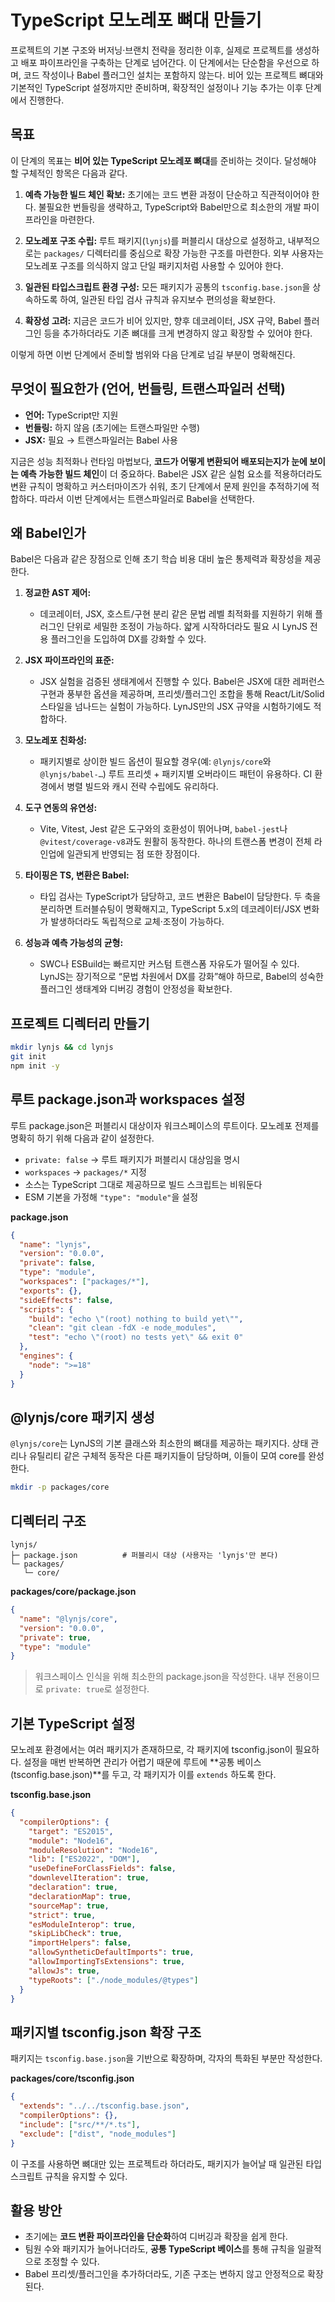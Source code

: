 # TypeScript 모노레포 뼈대 만들기

프로젝트의 기본 구조와 버저닝·브랜치 전략을 정리한 이후, 실제로 프로젝트를 생성하고 배포 파이프라인을 구축하는 단계로
넘어간다. 이 단계에서는 단순함을 우선으로 하며, 코드 작성이나 Babel 플러그인 설치는 포함하지 않는다. 비어 있는 프로젝트
뼈대와 기본적인 TypeScript 설정까지만 준비하며, 확장적인 설정이나 기능 추가는 이후 단계에서 진행한다.

## 목표

이 단계의 목표는 **비어 있는 TypeScript 모노레포 뼈대**를 준비하는 것이다. 달성해야 할 구체적인 항목은 다음과 같다.

1. **예측 가능한 빌드 체인 확보:** 초기에는 코드 변환 과정이 단순하고 직관적이어야 한다. 불필요한 번들링을 생략하고,
   TypeScript와 Babel만으로 최소한의 개발 파이프라인을 마련한다.

2. **모노레포 구조 수립:** 루트 패키지(`lynjs`)를 퍼블리시 대상으로 설정하고, 내부적으로는 `packages/` 디렉터리를
   중심으로 확장 가능한 구조를 마련한다. 외부 사용자는 모노레포 구조를 의식하지 않고 단일 패키지처럼 사용할 수 있어야
   한다.

3. **일관된 타입스크립트 환경 구성:** 모든 패키지가 공통의 `tsconfig.base.json`을 상속하도록 하여, 일관된 타입 검사
   규칙과 유지보수 편의성을 확보한다.

4. **확장성 고려:** 지금은 코드가 비어 있지만, 향후 데코레이터, JSX 규약, Babel 플러그인 등을 추가하더라도 기존 뼈대를
   크게 변경하지 않고 확장할 수 있어야 한다.

이렇게 하면 이번 단계에서 준비할 범위와 다음 단계로 넘길 부분이 명확해진다.

## 무엇이 필요한가 (언어, 번들링, 트랜스파일러 선택)

- **언어:** TypeScript만 지원
- **번들링:** 하지 않음 (초기에는 트랜스파일만 수행)
- **JSX:** 필요 → 트랜스파일러는 Babel 사용

지금은 성능 최적화나 런타임 마법보다, **코드가 어떻게 변환되어 배포되는지가 눈에 보이는 예측 가능한 빌드 체인**이 더
중요하다. Babel은 JSX 같은 실험 요소를 적용하더라도 변환 규칙이 명확하고 커스터마이즈가 쉬워, 초기 단계에서 문제 원인을
추적하기에 적합하다. 따라서 이번 단계에서는 트랜스파일러로 Babel을 선택한다.

## 왜 Babel인가

Babel은 다음과 같은 장점으로 인해 초기 학습 비용 대비 높은 통제력과 확장성을 제공한다.

1. **정교한 AST 제어:**
   - 데코레이터, JSX, 호스트/구현 분리 같은 문법 레벨 최적화를 지원하기 위해 플러그인 단위로 세밀한 조정이 가능하다.
     얇게 시작하더라도 필요 시 LynJS 전용 플러그인을 도입하여 DX를 강화할 수 있다.

2. **JSX 파이프라인의 표준:**
   - JSX 실험을 검증된 생태계에서 진행할 수 있다. Babel은 JSX에 대한 레퍼런스 구현과 풍부한 옵션을 제공하며,
     프리셋/플러그인 조합을 통해 React/Lit/Solid 스타일을 넘나드는 실험이 가능하다. LynJS만의 JSX 규약을 시험하기에도
     적합하다.

3. **모노레포 친화성:**
   - 패키지별로 상이한 빌드 옵션이 필요할 경우(예: `@lynjs/core`와 `@lynjs/babel-…`) 루트 프리셋 + 패키지별 오버라이드
     패턴이 유용하다. CI 환경에서 병렬 빌드와 캐시 전략 수립에도 유리하다.

4. **도구 연동의 유연성:**
   - Vite, Vitest, Jest 같은 도구와의 호환성이 뛰어나며, `babel-jest`나 `@vitest/coverage-v8`과도 원활히 동작한다.
     하나의 트랜스폼 변경이 전체 라인업에 일관되게 반영되는 점 또한 장점이다.

5. **타이핑은 TS, 변환은 Babel:**
   - 타입 검사는 TypeScript가 담당하고, 코드 변환은 Babel이 담당한다. 두 축을 분리하면 트러블슈팅이 명확해지고,
     TypeScript 5.x의 데코레이터/JSX 변화가 발생하더라도 독립적으로 교체·조정이 가능하다.

6. **성능과 예측 가능성의 균형:**
   - SWC나 ESBuild는 빠르지만 커스텀 트랜스폼 자유도가 떨어질 수 있다. LynJS는 장기적으로 “문법 차원에서 DX를 강화”해야
     하므로, Babel의 성숙한 플러그인 생태계와 디버깅 경험이 안정성을 확보한다.

## 프로젝트 디렉터리 만들기

```bash
mkdir lynjs && cd lynjs
git init
npm init -y
```

## 루트 package.json과 workspaces 설정

루트 package.json은 퍼블리시 대상이자 워크스페이스의 루트이다. 모노레포 전제를 명확히 하기 위해 다음과 같이 설정한다.

- `private: false` → 루트 패키지가 퍼블리시 대상임을 명시
- `workspaces` → `packages/*` 지정
- 소스는 TypeScript 그대로 제공하므로 빌드 스크립트는 비워둔다
- ESM 기본을 가정해 `"type": "module"`을 설정

**package.json**

```json
{
  "name": "lynjs",
  "version": "0.0.0",
  "private": false,
  "type": "module",
  "workspaces": ["packages/*"],
  "exports": {},
  "sideEffects": false,
  "scripts": {
    "build": "echo \"(root) nothing to build yet\"",
    "clean": "git clean -fdX -e node_modules",
    "test": "echo \"(root) no tests yet\" && exit 0"
  },
  "engines": {
    "node": ">=18"
  }
}
```

## @lynjs/core 패키지 생성

`@lynjs/core`는 LynJS의 기본 클래스와 최소한의 뼈대를 제공하는 패키지다. 상태 관리나 유틸리티 같은 구체적 동작은 다른
패키지들이 담당하며, 이들이 모여 core를 완성한다.

```bash
mkdir -p packages/core
```

## 디렉터리 구조

```
lynjs/
├─ package.json          # 퍼블리시 대상 (사용자는 'lynjs'만 본다)
└─ packages/
   └─ core/
```

**packages/core/package.json**

```json
{
  "name": "@lynjs/core",
  "version": "0.0.0",
  "private": true,
  "type": "module"
}
```

> 워크스페이스 인식을 위해 최소한의 package.json을 작성한다. 내부 전용이므로 `private: true`로 설정한다.

## 기본 TypeScript 설정

모노레포 환경에서는 여러 패키지가 존재하므로, 각 패키지에 tsconfig.json이 필요하다. 설정을 매번 반복하면 관리가 어렵기
때문에 루트에 **공통 베이스(tsconfig.base.json)**를 두고, 각 패키지가 이를 `extends` 하도록 한다.

**tsconfig.base.json**

```json
{
  "compilerOptions": {
    "target": "ES2015",
    "module": "Node16",
    "moduleResolution": "Node16",
    "lib": ["ES2022", "DOM"],
    "useDefineForClassFields": false,
    "downlevelIteration": true,
    "declaration": true,
    "declarationMap": true,
    "sourceMap": true,
    "strict": true,
    "esModuleInterop": true,
    "skipLibCheck": true,
    "importHelpers": false,
    "allowSyntheticDefaultImports": true,
    "allowImportingTsExtensions": true,
    "allowJs": true,
    "typeRoots": ["./node_modules/@types"]
  }
}
```

## 패키지별 tsconfig.json 확장 구조

패키지는 `tsconfig.base.json`을 기반으로 확장하며, 각자의 특화된 부분만 작성한다.

**packages/core/tsconfig.json**

```json
{
  "extends": "../../tsconfig.base.json",
  "compilerOptions": {},
  "include": ["src/**/*.ts"],
  "exclude": ["dist", "node_modules"]
}
```

이 구조를 사용하면 뼈대만 있는 프로젝트라 하더라도, 패키지가 늘어날 때 일관된 타입스크립트 규칙을 유지할 수 있다.

## 활용 방안

- 초기에는 **코드 변환 파이프라인을 단순화**하여 디버깅과 확장을 쉽게 한다.
- 팀원 수와 패키지가 늘어나더라도, **공통 TypeScript 베이스**를 통해 규칙을 일괄적으로 조정할 수 있다.
- Babel 프리셋/플러그인을 추가하더라도, 기존 구조는 변하지 않고 안정적으로 확장된다.
